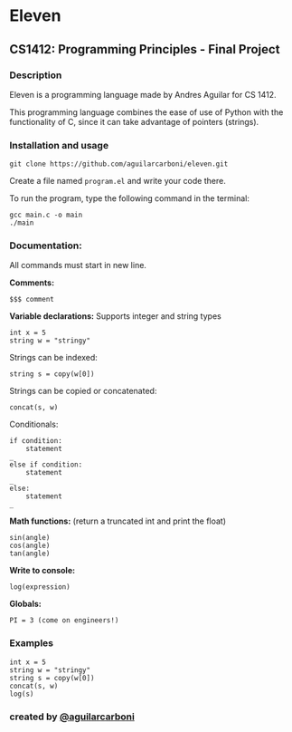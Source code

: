 # Eleven

## CS1412: Programming Principles - Final Project

### Description
 
Eleven is a programming language made by Andres Aguilar for CS 1412.

This programming language combines the ease of use of Python with the functionality of C, 
since it can take advantage of pointers (strings).

### Installation and usage

```
git clone https://github.com/aguilarcarboni/eleven.git
```

Create a file named `program.el` and write your code there.

To run the program, type the following command in the terminal:
```
gcc main.c -o main
./main
```

### Documentation:

All commands must start in new line.

**Comments:**
```
$$$ comment
```

**Variable declarations:**
Supports integer and string types
```
int x = 5
string w = "stringy"
```

Strings can be indexed:
```
string s = copy(w[0])
```

Strings can be copied or concatenated:
```
concat(s, w)
```

Conditionals:
```
if condition: 
    statement
_
else if condition:
    statement
_
else:
    statement 
_
```

**Math functions:** (return a truncated int and print the float)
```
sin(angle)
cos(angle)
tan(angle)
```

**Write to console:**
```
log(expression)
```

**Globals:**
```
PI = 3 (come on engineers!)
```

### Examples

```
int x = 5
string w = "stringy"
string s = copy(w[0])
concat(s, w)
log(s)
```


### created by [@aguilarcarboni](https://github.com/aguilarcarboni/)
